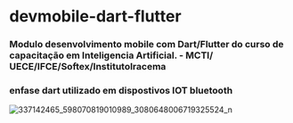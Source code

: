 # devmobile-dart-flutter

### Modulo desenvolvimento mobile com Dart/Flutter do curso de capacitação em Inteligencia Artificial.  - MCTI/ UECE/IFCE/Softex/InstitutoIracema

### enfase dart utilizado em dispostivos IOT bluetooth


![337142465_598070819010989_3080648006719325524_n](https://user-images.githubusercontent.com/101668192/228652392-e89ca662-1a1b-4353-a084-cfd6a7becea8.jpg)
